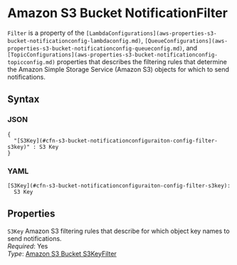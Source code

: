 # Amazon S3 Bucket NotificationFilter<a name="aws-properties-s3-bucket-notificationconfiguration-config-filter"></a>

`Filter` is a property of the `[LambdaConfigurations](aws-properties-s3-bucket-notificationconfig-lambdaconfig.md)`, `[QueueConfigurations](aws-properties-s3-bucket-notificationconfig-queueconfig.md)`, and `[TopicConfigurations](aws-properties-s3-bucket-notificationconfig-topicconfig.md)` properties that describes the filtering rules that determine the Amazon Simple Storage Service \(Amazon S3\) objects for which to send notifications\.

## Syntax<a name="w4ab1c21c14e1851b5"></a>

### JSON<a name="aws-properties-s3-bucket-notificationconfiguration-config-filter-syntax.json"></a>

```
{
  "[S3Key](#cfn-s3-bucket-notificationconfiguraiton-config-filter-s3key)" : S3 Key
}
```

### YAML<a name="aws-properties-s3-bucket-notificationconfiguration-config-filter-syntax.yaml"></a>

```
[S3Key](#cfn-s3-bucket-notificationconfiguraiton-config-filter-s3key):
  S3 Key
```

## Properties<a name="w4ab1c21c14e1851b7"></a>

`S3Key`  <a name="cfn-s3-bucket-notificationconfiguraiton-config-filter-s3key"></a>
Amazon S3 filtering rules that describe for which object key names to send notifications\.  
*Required*: Yes  
*Type*: [Amazon S3 Bucket S3KeyFilter](aws-properties-s3-bucket-notificationconfiguration-config-filter-s3key.md)